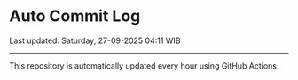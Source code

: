 # Auto Commit Log

Last updated: Saturday, 27-09-2025 04:11 WIB

---

This repository is automatically updated every hour using GitHub Actions.
